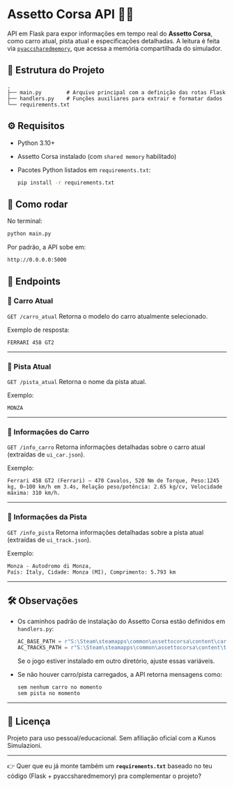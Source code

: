 # Assetto Corsa API 🚗🏁

API em Flask para expor informações em tempo real do **Assetto Corsa**, como carro atual, pista atual e especificações detalhadas.
A leitura é feita via [`pyaccsharedmemory`](https://pypi.org/project/pyaccsharedmemory/), que acessa a memória compartilhada do simulador.

## 📂 Estrutura do Projeto

```
.
├── main.py        # Arquivo principal com a definição das rotas Flask
├── handlers.py    # Funções auxiliares para extrair e formatar dados
└── requirements.txt
```

## ⚙️ Requisitos

* Python 3.10+
* Assetto Corsa instalado (com `shared memory` habilitado)
* Pacotes Python listados em `requirements.txt`:

  ```bash
  pip install -r requirements.txt
  ```

## 🚀 Como rodar

No terminal:

```bash
python main.py
```

Por padrão, a API sobe em:

```
http://0.0.0.0:5000
```

## 📌 Endpoints

### 🔹 Carro Atual

`GET /carro_atual`
Retorna o modelo do carro atualmente selecionado.

Exemplo de resposta:

```
FERRARI 458 GT2
```

---

### 🔹 Pista Atual

`GET /pista_atual`
Retorna o nome da pista atual.

Exemplo:

```
MONZA
```

---

### 🔹 Informações do Carro

`GET /info_carro`
Retorna informações detalhadas sobre o carro atual (extraídas de `ui_car.json`).

Exemplo:

```
Ferrari 458 GT2 (Ferrari) — 470 Cavalos, 520 Nm de Torque, Peso:1245 kg, 0–100 km/h em 3.4s, Relação peso/potência: 2.65 kg/cv, Velocidade máxima: 310 km/h.
```

---

### 🔹 Informações da Pista

`GET /info_pista`
Retorna informações detalhadas sobre a pista atual (extraídas de `ui_track.json`).

Exemplo:

```
Monza - Autodromo di Monza,
País: Italy, Cidade: Monza (MI), Comprimento: 5.793 km
```

---

## 🛠️ Observações

* Os caminhos padrão de instalação do Assetto Corsa estão definidos em `handlers.py`:

  ```python
  AC_BASE_PATH = r"S:\Steam\steamapps\common\assettocorsa\content\cars"
  AC_TRACKS_PATH = r"S:\Steam\steamapps\common\assettocorsa\content\tracks"
  ```

  Se o jogo estiver instalado em outro diretório, ajuste essas variáveis.
* Se não houver carro/pista carregados, a API retorna mensagens como:

  ```
  sem nenhum carro no momento
  sem pista no momento
  ```

---

## 📜 Licença

Projeto para uso pessoal/educacional. Sem afiliação oficial com a Kunos Simulazioni.

---

👉 Quer que eu já monte também um **`requirements.txt`** baseado no teu código (Flask + pyaccsharedmemory) pra complementar o projeto?
